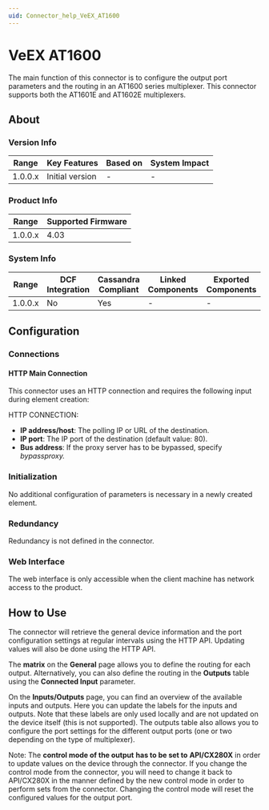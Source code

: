 ```yaml
---
uid: Connector_help_VeEX_AT1600
---
```


# VeEX AT1600

The main function of this connector is to configure the output port parameters and the routing in an AT1600 series multiplexer. This connector supports both the AT1601E and AT1602E multiplexers.

## About

### Version Info

| **Range** | **Key Features** | **Based on** | **System Impact** |
|-----------|------------------|--------------|-------------------|
| 1.0.0.x   | Initial version  | \-           | \-                |

### Product Info

| **Range** | **Supported Firmware** |
|-----------|------------------------|
| 1.0.0.x   | 4.03                   |

### System Info

| **Range** | **DCF Integration** | **Cassandra Compliant** | **Linked Components** | **Exported Components** |
|-----------|---------------------|-------------------------|-----------------------|-------------------------|
| 1.0.0.x   | No                  | Yes                     | \-                    | \-                      |

## Configuration

### Connections

#### HTTP Main Connection

This connector uses an HTTP connection and requires the following input during element creation:

HTTP CONNECTION:

- **IP address/host**: The polling IP or URL of the destination.
- **IP port**: The IP port of the destination (default value: 80).
- **Bus address**: If the proxy server has to be bypassed, specify *bypassproxy.*

### Initialization

No additional configuration of parameters is necessary in a newly created element.

### Redundancy

Redundancy is not defined in the connector.

### Web Interface

The web interface is only accessible when the client machine has network access to the product.

## How to Use

The connector will retrieve the general device information and the port configuration settings at regular intervals using the HTTP API. Updating values will also be done using the HTTP API.

The **matrix** on the **General** page allows you to define the routing for each output. Alternatively, you can also define the routing in the **Outputs** table using the **Connected Input** parameter.

On the **Inputs/Outputs** page, you can find an overview of the available inputs and outputs. Here you can update the labels for the inputs and outputs. Note that these labels are only used locally and are not updated on the device itself (this is not supported). The outputs table also allows you to configure the port settings for the different output ports (one or two depending on the type of multiplexer).

Note: The **control mode of the output** **has to be set to** **API/CX280X** in order to update values on the device through the connector. If you change the control mode from the connector, you will need to change it back to API/CX280X in the manner defined by the new control mode in order to perform sets from the connector. Changing the control mode will reset the configured values for the output port.
